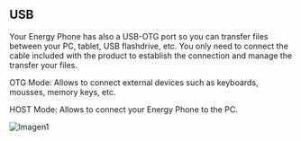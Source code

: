 ## USB

Your Energy Phone has also a USB-OTG port so you can transfer files between your PC, tablet, USB flashdrive, etc. You only need to connect the cable included with the product to establish the connection and manage the transfer your files.

OTG Mode: Allows to connect external devices such as keyboards, mousses, memory keys, etc.

HOST Mode: Allows to connect your Energy Phone to the PC.

![Imagen1](http://static.energysistem.com/images/manuals/39995/542d3b9f405c5.jpg)


